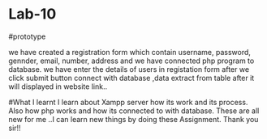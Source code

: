 # Lab-10
#prototype

we have created a registration form which contain username, password, gennder, email, number, address and we have connected php program to database.
we have enter the details of users in registation form after we click submit button connect with database ,data extract from table after it will displayed in website link..

#What I learnt
I learn about Xampp server how its work and its process.
Also how php works and how its connected to with database.
These are all new for me ..I can learn new things by doing these Assignment.
Thank you sir!!

